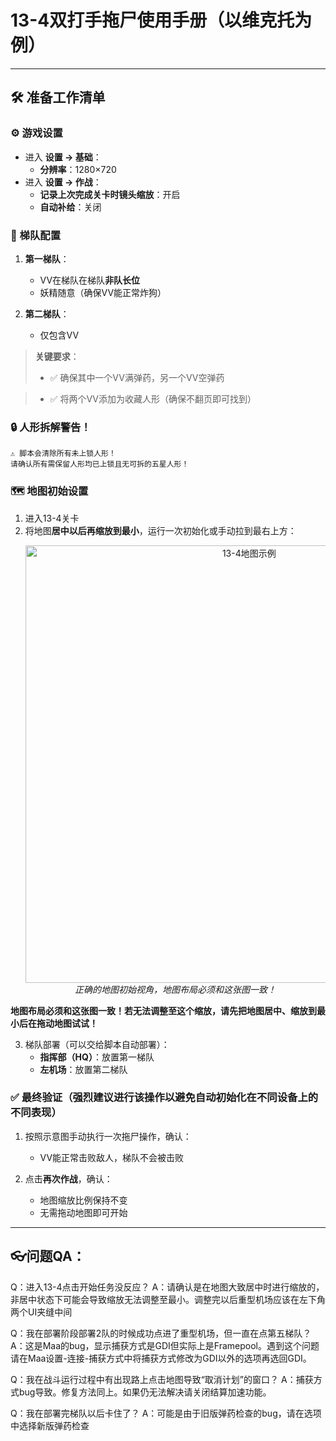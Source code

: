 # 13-4双打手拖尸使用手册（以维克托为例）

---

## 🛠 准备工作清单

### ⚙️ 游戏设置

- 进入 **设置 → 基础**：
  - **分辨率**：1280×720
- 进入 **设置 → 作战**：
  - **记录上次完成关卡时镜头缩放**：开启
  - **自动补给**：关闭

### 👥 梯队配置

1. **第一梯队**：
   - VV在梯队在梯队**非队长位**
   - 妖精随意（确保VV能正常炸狗）

2. **第二梯队**：
   - 仅包含VV

> **关键要求**：
>
> - ✅ 确保其中一个VV满弹药，另一个VV空弹药

> - ✅ 将两个VV添加为收藏人形（确保不翻页即可找到）

### 🔒 人形拆解警告！

```!
⚠️ 脚本会清除所有未上锁人形！
请确认所有需保留人形均已上锁且无可拆的五星人形！
```

### 🗺 地图初始设置

1. 进入13-4关卡
2. 将地图**居中以后再缩放到最小**，运行一次初始化或手动拉到最右上方：
   <p align="center">
     <img alt="13-4地图示例" src="https://cdn.jsdelivr.net/gh/LeonNagant/MaaGF1_Test/example_img/13-4/map_example134.png" width="700">
     <br><em>正确的地图初始视角，地图布局必须和这张图一致！</em>
   </p>

**地图布局必须和这张图一致！若无法调整至这个缩放，请先把地图居中、缩放到最小后在拖动地图试试！**


3. 梯队部署（可以交给脚本自动部署）：
   - **指挥部（HQ）**：放置第一梯队
   - **左机场**：放置第二梯队

### ✅ 最终验证（强烈建议进行该操作以避免自动初始化在不同设备上的不同表现）

1. 按照示意图手动执行一次拖尸操作，确认：
   - VV能正常击败敌人，梯队不会被击败

2. 点击**再次作战**，确认：
   - 地图缩放比例保持不变
   - 无需拖动地图即可开始

---

## 👓问题QA：

Q：进入13-4点击开始任务没反应？
A：请确认是在地图大致居中时进行缩放的，非居中状态下可能会导致缩放无法调整至最小。调整完以后重型机场应该在左下角两个UI夹缝中间

Q：我在部署阶段部署2队的时候成功点进了重型机场，但一直在点第五梯队？
A：这是Maa的bug，显示捕获方式是GDI但实际上是Framepool。遇到这个问题请在Maa设置-连接-捕获方式中将捕获方式修改为GDI以外的选项再选回GDI。

Q：我在战斗运行过程中有出现路上点击地图导致“取消计划”的窗口？
A：捕获方式bug导致。修复方法同上。如果仍无法解决请关闭结算加速功能。

Q：我在部署完梯队以后卡住了？
A：可能是由于旧版弹药检查的bug，请在选项中选择新版弹药检查